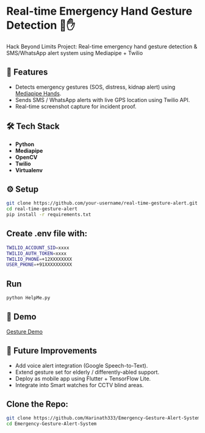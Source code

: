 # Real-time Emergency Hand Gesture Detection 🚨✋

Hack Beyond Limits Project: Real-time emergency hand gesture detection & SMS/WhatsApp alert system using Mediapipe + Twilio  

## 🔹 Features
- Detects emergency gestures (SOS, distress, kidnap alert) using [Mediapipe Hands](https://developers.google.com/mediapipe/solutions/vision/hand_landmarker).
- Sends SMS / WhatsApp alerts with live GPS location using Twilio API.
- Real-time screenshot capture for incident proof.

## 🛠 Tech Stack
- **Python**
- **Mediapipe**
- **OpenCV**
- **Twilio**
- **Virtualenv**

## ⚙️ Setup
```bash
git clone https://github.com/your-username/real-time-gesture-alert.git
cd real-time-gesture-alert
pip install -r requirements.txt
```
## Create .env file with:
```bash
TWILIO_ACCOUNT_SID=xxxx
TWILIO_AUTH_TOKEN=xxxx
TWILIO_PHONE=+12XXXXXXXX
USER_PHONE=+91XXXXXXXXXX
```
## Run
```bash
python HelpMe.py
```
## 🎥 Demo
[Gesture Demo](https://www.youtube.com/watch?v=HJQ8-NkHRgI)

## 🚀 Future Improvements
- Add voice alert integration (Google Speech-to-Text).
- Extend gesture set for elderly / differently-abled support.
- Deploy as mobile app using Flutter + TensorFlow Lite.
- Integrate into Smart watches for CCTV blind areas.

## Clone the Repo:
```bash
git clone https://github.com/Harinath333/Emergency-Gesture-Alert-System.git
cd Emergency-Gesture-Alert-System
```

